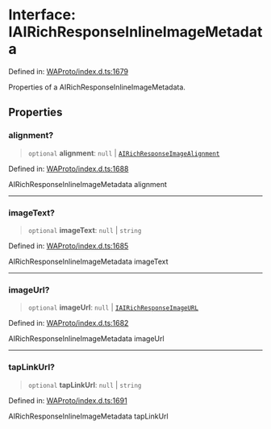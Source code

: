 # Interface: IAIRichResponseInlineImageMetadata

Defined in: [WAProto/index.d.ts:1679](https://github.com/Fokusdotid/Baileys/blob/c0c23ce3104b65dfcc64246c9ee8a49ef38993b5/WAProto/index.d.ts#L1679)

Properties of a AIRichResponseInlineImageMetadata.

## Properties

### alignment?

> `optional` **alignment**: `null` \| [`AIRichResponseImageAlignment`](../namespaces/AIRichResponseInlineImageMetadata/enumerations/AIRichResponseImageAlignment.md)

Defined in: [WAProto/index.d.ts:1688](https://github.com/Fokusdotid/Baileys/blob/c0c23ce3104b65dfcc64246c9ee8a49ef38993b5/WAProto/index.d.ts#L1688)

AIRichResponseInlineImageMetadata alignment

***

### imageText?

> `optional` **imageText**: `null` \| `string`

Defined in: [WAProto/index.d.ts:1685](https://github.com/Fokusdotid/Baileys/blob/c0c23ce3104b65dfcc64246c9ee8a49ef38993b5/WAProto/index.d.ts#L1685)

AIRichResponseInlineImageMetadata imageText

***

### imageUrl?

> `optional` **imageUrl**: `null` \| [`IAIRichResponseImageURL`](IAIRichResponseImageURL.md)

Defined in: [WAProto/index.d.ts:1682](https://github.com/Fokusdotid/Baileys/blob/c0c23ce3104b65dfcc64246c9ee8a49ef38993b5/WAProto/index.d.ts#L1682)

AIRichResponseInlineImageMetadata imageUrl

***

### tapLinkUrl?

> `optional` **tapLinkUrl**: `null` \| `string`

Defined in: [WAProto/index.d.ts:1691](https://github.com/Fokusdotid/Baileys/blob/c0c23ce3104b65dfcc64246c9ee8a49ef38993b5/WAProto/index.d.ts#L1691)

AIRichResponseInlineImageMetadata tapLinkUrl
